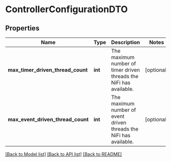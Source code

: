 # ControllerConfigurationDTO

## Properties
Name | Type | Description | Notes
------------ | ------------- | ------------- | -------------
**max_timer_driven_thread_count** | **int** | The maximum number of timer driven threads the NiFi has available. | [optional] 
**max_event_driven_thread_count** | **int** | The maximum number of event driven threads the NiFi has available. | [optional] 

[[Back to Model list]](../README.md#documentation-for-models) [[Back to API list]](../README.md#documentation-for-api-endpoints) [[Back to README]](../README.md)


